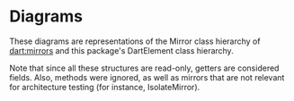 # Diagrams

These diagrams are representations of the Mirror class hierarchy of [dart:mirrors](https://api.dart.dev/stable/2.13.4/dart-mirrors/dart-mirrors-library.html#classes) and this package's DartElement class hierarchy.

Note that since all these structures are read-only, getters are considered fields. Also, methods were ignored, as well as mirrors that are not relevant for architecture testing (for instance, IsolateMirror).